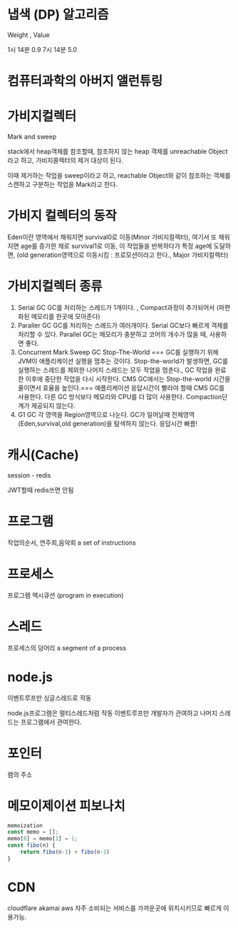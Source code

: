 # 냅색 (DP) 알고리즘
Weight , Value

1시 14분 0.9
7시 14분 5.0
# 컴퓨터과학의 아버지 앨런튜링

# 가비지컬렉터
Mark and sweep

stack에서 heap객체를 참조할때, 참조하지 않는 heap 객체를 unreachable Object 라고 하고, 가비지콜렉터의 제거 대상이 된다. 

이때 제거하는 작업을 sweep이라고 하고, reachable Object와 같이 참조하는 객체를 스캔하고 구분하는 작업을 Mark라고 한다.

# 가비지 컬렉터의 동작

Eden이란 영역에서 채워지면 survival0로 이동(Minor 가비지컬렉터), 여기서 또 채워지면 age를 증가한 채로 survival1로 이동, 이 작업들을 반복하다가 특정 age에 도달하면, (old generation영역으로 이동시킴 : 프로모션이라고 한다., Major 가비지컬렉터)

# 가비지컬렉터 종류
1. Serial GC
   GC를 처리하는 스레드가 1개이다. , Compact과정이 추가되어서 (파편화된 메모리를 한곳에 모아준다)
2. Paraller GC
   GC를 처리하는 스레드가 여러개이다.
   Serial GC보다 빠르게 객체를 처리할 수 있다. Parallel GC는 메모리가 충분하고 코어의 개수가 많을 때, 사용하면 좋다.
3. Concurrent Mark Sweep GC
    Stop-The-World === GC를 실행하기 위해 JVM이 애플리케이션 실행을 멈추는 것이다. Stop-the-world가 발생하면, GC를 실행하는 스레드를 제외한 나머지 스레드는 모두 작업을 멈춘다., GC 작업을 완료한 이후에 중단한 작업을 다시 시작한다.
    CMS GC에서는 Stop-the-world 시간을 줄이면서 효율을 높인다.=== 애플리케이션 응답시간이 빨라야 할때 CMS GC를 사용한다.
    다른 GC 방식보다 메모리와 CPU를 더 많이 사용한다. Compaction단계가 제공되지 않는다.
4. G1 GC
    각 영역을 Region영역으로 나눈다. GC가 일어날때 전체영역(Eden,survival,old generation)을 탐색하지 않는다.
    응답시간 빠름!

# 캐시(Cache)
session - redis

JWT할때 redis쓰면 안됨

# 프로그램
작업의순서, 연주회,음악회 a set of instructions

# 프로세스
프로그램 엑시큐션 (program in execution)

# 스레드
프로세스의 덩어리
a segment of a process

# node.js
이벤트루프만 싱글스레드로 작동

node.js프로그램은 멀티스레드처럼 작동 이벤트루프만 개발자가 관여하고 나머지 스레드는 프로그램에서 관여한다.

# 포인터
램의 주소

# 메모이제이션 피보나치
```jsx
memoization 
const memo = [];
memo[0] = memo[1] = 1;
const fibo(n) {
    return fibo(n-1) + fibo(n-2)
}
```

# CDN
cloudflare
akamai
aws
자주 소비되는 서비스를 가까운곳에 위치시키므로 빠르게 이용가능.


